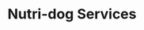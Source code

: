---
title: "Nutri-dog Services"
url: /sartrouville/nutri-dog-services/
shop: animal de compagnie
---